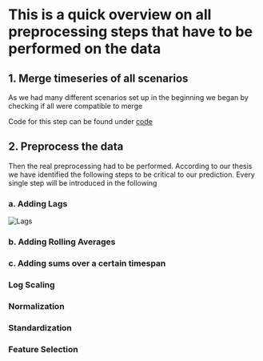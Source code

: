 # This is a quick overview on all preprocessing steps that have to be performed on the data

## 1. Merge timeseries of all scenarios

As we had many different scenarios set up in the beginning we began by checking if all were compatible to merge 

Code for this step can be found under [code](https://github.com/nadlig123/performance-prediction/blob/main/src/app/preprocessors/csv_processor.py)

## 2. Preprocess the data

Then the real preprocessing had to be performed. According to our thesis we have identified the following steps to be critical to our prediction. Every single step will be introduced in the following 

### a. Adding Lags

![Lags](images/lags.png)


### b. Adding Rolling Averages



### c. Adding sums over a certain timespan


### Log Scaling


### Normalization


### Standardization


### Feature Selection
